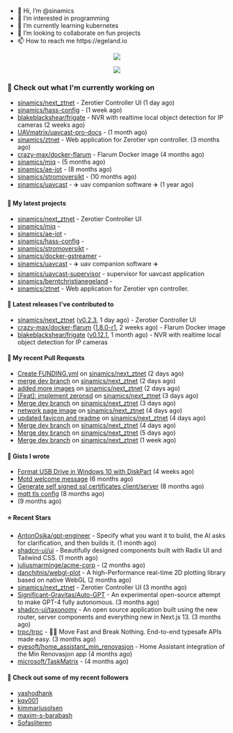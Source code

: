 <p align="center">
  <ul>
    <li>👋 Hi, I’m @sinamics</li>
    <li>👀 I’m interested in programming</li>
    <li>🌱 I’m currently learning kubernetes</li>
    <li>💞️ I’m looking to collaborate on fun projects</li>
    <li>📫 How to reach me https://egeland.io</li>
  </ul>
</p>
<p align="center"><a href="https://github.com/anuraghazra/github-readme-stats">
  <img align="center" src="https://github-readme-stats-git-masterrstaa-rickstaa.vercel.app/api?username=sinamics&show_icons=true&theme=tokyonight" />
</a></p>
<p align="center"><a href="https://github.com/anuraghazra/github-readme-stats">
  <img align="center" src="https://github-readme-stats-git-masterrstaa-rickstaa.vercel.app/api/top-langs/?username=sinamics&theme=tokyonight" />
</a></p>

### 👷 Check out what I'm currently working on

- [sinamics/next_ztnet](https://github.com/sinamics/next_ztnet) - Zerotier Controller UI (1 day ago)
- [sinamics/hass-config](https://github.com/sinamics/hass-config) -  (1 week ago)
- [blakeblackshear/frigate](https://github.com/blakeblackshear/frigate) - NVR with realtime local object detection for IP cameras (2 weeks ago)
- [UAVmatrix/uavcast-pro-docs](https://github.com/UAVmatrix/uavcast-pro-docs) -  (1 month ago)
- [sinamics/ztnet](https://github.com/sinamics/ztnet) - Web application for Zerotier vpn controller. (3 months ago)
- [crazy-max/docker-flarum](https://github.com/crazy-max/docker-flarum) - Flarum Docker image (4 months ago)
- [sinamics/miq](https://github.com/sinamics/miq) -  (5 months ago)
- [sinamics/ae-iot](https://github.com/sinamics/ae-iot) -  (8 months ago)
- [sinamics/stromoversikt](https://github.com/sinamics/stromoversikt) -  (10 months ago)
- [sinamics/uavcast](https://github.com/sinamics/uavcast) - ✈️ uav companion software ✈️ (1 year ago)

#### 🌱 My latest projects

- [sinamics/next_ztnet](https://github.com/sinamics/next_ztnet) - Zerotier Controller UI
- [sinamics/miq](https://github.com/sinamics/miq) - 
- [sinamics/ae-iot](https://github.com/sinamics/ae-iot) - 
- [sinamics/hass-config](https://github.com/sinamics/hass-config) - 
- [sinamics/stromoversikt](https://github.com/sinamics/stromoversikt) - 
- [sinamics/docker-gstreamer](https://github.com/sinamics/docker-gstreamer) - 
- [sinamics/uavcast](https://github.com/sinamics/uavcast) - ✈️ uav companion software ✈️
- [sinamics/uavcast-supervisor](https://github.com/sinamics/uavcast-supervisor) - supervisor for uavcast application
- [sinamics/berntchristianegeland](https://github.com/sinamics/berntchristianegeland) - 
- [sinamics/ztnet](https://github.com/sinamics/ztnet) - Web application for Zerotier vpn controller.

#### 🔭 Latest releases I've contributed to

- [sinamics/next_ztnet](https://github.com/sinamics/next_ztnet) ([v0.2.3](https://github.com/sinamics/next_ztnet/releases/tag/v0.2.3), 1 day ago) - Zerotier Controller UI
- [crazy-max/docker-flarum](https://github.com/crazy-max/docker-flarum) ([1.8.0-r1](https://github.com/crazy-max/docker-flarum/releases/tag/1.8.0-r1), 2 weeks ago) - Flarum Docker image
- [blakeblackshear/frigate](https://github.com/blakeblackshear/frigate) ([v0.12.1](https://github.com/blakeblackshear/frigate/releases/tag/v0.12.1), 1 month ago) - NVR with realtime local object detection for IP cameras

#### 🔨 My recent Pull Requests

- [Create FUNDING.yml](https://github.com/sinamics/next_ztnet/pull/66) on [sinamics/next_ztnet](https://github.com/sinamics/next_ztnet) (2 days ago)
- [merge dev branch](https://github.com/sinamics/next_ztnet/pull/65) on [sinamics/next_ztnet](https://github.com/sinamics/next_ztnet) (2 days ago)
- [added more images](https://github.com/sinamics/next_ztnet/pull/64) on [sinamics/next_ztnet](https://github.com/sinamics/next_ztnet) (2 days ago)
- [[Feat]: implement zeronsd](https://github.com/sinamics/next_ztnet/pull/63) on [sinamics/next_ztnet](https://github.com/sinamics/next_ztnet) (3 days ago)
- [Merge dev branch](https://github.com/sinamics/next_ztnet/pull/61) on [sinamics/next_ztnet](https://github.com/sinamics/next_ztnet) (3 days ago)
- [network page image](https://github.com/sinamics/next_ztnet/pull/60) on [sinamics/next_ztnet](https://github.com/sinamics/next_ztnet) (4 days ago)
- [updated favicon and readme](https://github.com/sinamics/next_ztnet/pull/59) on [sinamics/next_ztnet](https://github.com/sinamics/next_ztnet) (4 days ago)
- [Merge dev branch](https://github.com/sinamics/next_ztnet/pull/58) on [sinamics/next_ztnet](https://github.com/sinamics/next_ztnet) (4 days ago)
- [Merge dev branch](https://github.com/sinamics/next_ztnet/pull/57) on [sinamics/next_ztnet](https://github.com/sinamics/next_ztnet) (5 days ago)
- [Merge dev branch](https://github.com/sinamics/next_ztnet/pull/55) on [sinamics/next_ztnet](https://github.com/sinamics/next_ztnet) (1 week ago)

#### 📓 Gists I wrote

- [Format USB Drive in Windows 10 with DiskPart](https://gist.github.com/8aa001b3dbe040e07917665b6a8f59c4) (4 weeks ago)
- [Motd welcome message](https://gist.github.com/d1f96f39b797ccb2eba6e8bd539510bc) (6 months ago)
- [Generate self signed ssl certificates client/server](https://gist.github.com/4ecdb293851b7018a715f4186ffa1e79) (8 months ago)
- [mqtt tls config](https://gist.github.com/20d325a3d7d8d9db4c657737f93aac99) (8 months ago)
- [](https://gist.github.com/2dce8bf46e2de3f3fb642bc342d9f5a2) (9 months ago)

#### ⭐ Recent Stars

- [AntonOsika/gpt-engineer](https://github.com/AntonOsika/gpt-engineer) - Specify what you want it to build, the AI asks for clarification, and then builds it. (1 month ago)
- [shadcn-ui/ui](https://github.com/shadcn-ui/ui) - Beautifully designed components built with Radix UI and Tailwind CSS. (1 month ago)
- [juliusmarminge/acme-corp](https://github.com/juliusmarminge/acme-corp) -  (2 months ago)
- [danchitnis/webgl-plot](https://github.com/danchitnis/webgl-plot) - A high-Performance real-time 2D plotting library based on native WebGL (2 months ago)
- [sinamics/next_ztnet](https://github.com/sinamics/next_ztnet) - Zerotier Controller UI (3 months ago)
- [Significant-Gravitas/Auto-GPT](https://github.com/Significant-Gravitas/Auto-GPT) - An experimental open-source attempt to make GPT-4 fully autonomous. (3 months ago)
- [shadcn-ui/taxonomy](https://github.com/shadcn-ui/taxonomy) - An open source application built using the new router, server components and everything new in Next.js 13. (3 months ago)
- [trpc/trpc](https://github.com/trpc/trpc) - 🧙‍♀️  Move Fast and Break Nothing. End-to-end typesafe APIs made easy.  (3 months ago)
- [eyesoft/home_assistant_min_renovasjon](https://github.com/eyesoft/home_assistant_min_renovasjon) - Home Assistant integration of the Min Renovasjon app (4 months ago)
- [microsoft/TaskMatrix](https://github.com/microsoft/TaskMatrix) -  (4 months ago)

#### 👯 Check out some of my recent followers

- [yashodhank](https://github.com/yashodhank)
- [kqy001](https://github.com/kqy001)
- [kimmariusolsen](https://github.com/kimmariusolsen)
- [maxim-s-barabash](https://github.com/maxim-s-barabash)
- [Sofasliteren](https://github.com/Sofasliteren)
